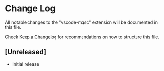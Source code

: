 # Change Log
All notable changes to the "vscode-mqsc" extension will be documented in this file.

Check [Keep a Changelog](http://keepachangelog.com/) for recommendations on how to structure this file.

## [Unreleased]
- Initial release